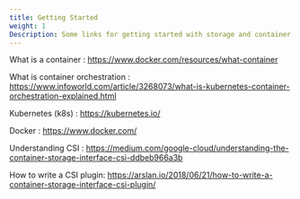 ```yaml
---
title: Getting Started
weight: 1
Description: Some links for getting started with storage and container world
---
```


What is a container : https://www.docker.com/resources/what-container

What is container orchestration : https://www.infoworld.com/article/3268073/what-is-kubernetes-container-orchestration-explained.html

Kubernetes (k8s) : https://kubernetes.io/

Docker : https://www.docker.com/

Understanding CSI : https://medium.com/google-cloud/understanding-the-container-storage-interface-csi-ddbeb966a3b

How to write a CSI plugin: https://arslan.io/2018/06/21/how-to-write-a-container-storage-interface-csi-plugin/
